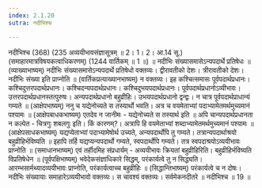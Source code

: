 ```yaml
---
index: 2.1.20
sutra: नदीभिश्च

---
```

 नदीभिश्च (368) (235 अव्ययीभावसंज्ञासूत्रम् ॥ 2। 1। 2। आ.14 सू.) (समाहारमात्रविषयकत्वाधिकरणम्) (1244 वार्तिकम् ॥ 1 ॥) ॥ नदीभिः संख्यासमासेऽन्यपदार्थे प्रतिषेधः ॥ (व्याख्याभाष्यम्) नदीभिः संख्यासमासेऽन्यपदार्थे प्रतिषेधो वक्तव्यः। द्वीरावतीको देशः। त्रीरावतीको देशः। नदीभिः संख्या इति प्राप्नोति ॥ (वार्तिकप्रत्याख्यानभाष्यम्) न वक्तव्यः। इह कश्चित्समासः पूर्वपदार्थप्रधानः। कश्चिदुत्तरपदार्थप्रधानः। कश्चिदन्यपदार्थप्रधानः। कश्चिदुभयपदार्थप्रधानः। पूर्वपदार्थप्रधानोऽव्यीभावः। उत्तरपदार्थप्रधानस्तत्पुरुषः। अन्यपदार्थप्रधानो बहुव्रीहिः। उभयपदार्थप्रधानो द्वन्द्वः। न चात्र पूर्वपदार्थप्राधान्यं गम्यते ॥ (आक्षेपभाष्यम्) ननु च यद्येनोच्यते स तस्यार्थो भवति। अत्र च वयमेताभ्यां पदाभ्यामेतमर्थमुच्यमानं पश्यामः ॥ (आक्षेपबाधकभाष्यम्) एतदेव न जानीमः - यद्येनोच्यते स तस्यार्थ इति ॥ अपि चान्यपदार्थप्रधानता न कल्पेत - चित्रगुः शबलगुः इति। किं कारणम्?। अत्रापि हि वयमेताभ्यां शब्दाभ्यामेतमर्थमुच्यमानं पश्यामः ॥ (आक्षेपसाधकभाष्यम्) यद्यप्येताभ्यां पदाभ्यामेषोर्थ उच्यते, अन्यपदार्थोपि तु गम्यते। तत्रान्यपदार्थाश्रयो बहुव्रीहिर्भविष्यति ॥ इहापि तर्हि यद्यप्यन्यपदार्थो गम्यते, स्वपदार्थोपि गम्यते। तत्र स्वपदाश्रयोऽव्ययीभावः प्राप्नोति ॥ (समाधानभाष्यम्) एवं तर्हीदमिह संप्रधार्यम् - अव्ययीभावः क्रियतां बहुव्रीहिरिति। बहुव्रीहिर्भविष्यति विप्रतिषेधेन ॥ (पूर्वपक्षिभाष्यम्) भवेदेकसंज्ञाधिकारे सिद्धम्, परंकार्यत्वे तु न सिद्ध्यति। आरम्भसार्मथ्यादव्ययीभावः प्राप्नोति, परंकार्यत्वाच्च बहुव्रीहिः ॥ (सिद्धान्तिभाष्यम्) परंकार्यत्वे च न दोषः। नदीभिः संख्यायाः समाहारेऽव्ययीभावो वक्तव्यः। स चावश्यं वक्तव्यः। सर्वमेकनदीतरे ॥ नदीभिश्च ॥ 19 ॥ 